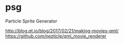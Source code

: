 # psg
Particle Sprite Generator

 http://blog.qt.io/blog/2017/02/21/making-movies-qml/
 https://github.com/nezticle/qml_movie_renderer

